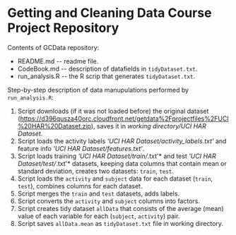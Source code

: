 # Getting and Cleaning Data Course Project Repository

Contents of GCData repository:
* README.md -- readme file.
* CodeBook.md -- description of datafields in `tidyDataset.txt`.
* run_analysis.R -- the R scrip that generates `tidyDataset.txt`.

Step-by-step description of data manupulations performed by `run_analysis.R`:

1. Script downloads (if it was not loaded before) the original dataset (https://d396qusza40orc.cloudfront.net/getdata%2Fprojectfiles%2FUCI%20HAR%20Dataset.zip), saves it in *working directory/UCI HAR Dataset*.
2. Script loads the activity labels *'UCI HAR Dataset/activity_labels.txt'* and feature info *'UCI HAR Dataset/features.txt'*.
3. Script loads training *'UCI HAR Dataset/train/*.txt'* and test *'UCI HAR Dataset/test/*.txt'* datasets, keeping data columns that contain mean or standard deviation, creates two datasets: `train`, `test`.
4. Script loads the `activity` and `subject` data for each dataset (`train`, `test`), combines columns for each dataset.
5. Script merges the `train` and `test` datasets, adds labels.
6. Script converts the `activity` and `subject` columns into factors.
7. Script creates tidy dataset `allData` that consists of the average (mean) value of each variable for each (`subject`, `activity`) pair.
8. Script saves `allData.mean` as `tidyDataset.txt` file in working directory.
